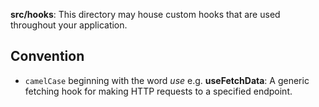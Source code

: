 **src/hooks**: This directory may house custom hooks that are used throughout your application.

## Convention

- `camelCase` beginning with the word _use_ e.g. **useFetchData**: A generic fetching hook for making HTTP requests to a specified endpoint.
